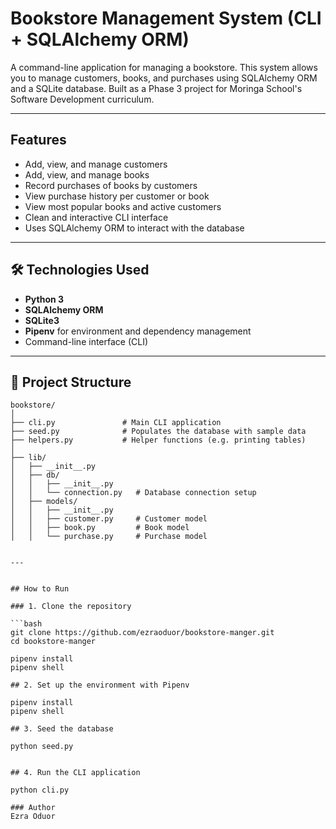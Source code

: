 #  Bookstore Management System (CLI + SQLAlchemy ORM)

A command-line application for managing a bookstore. This system allows you to manage customers, books, and purchases using SQLAlchemy ORM and a SQLite database. Built as a Phase 3 project for Moringa School's Software Development curriculum.

---

##  Features

- Add, view, and manage customers
- Add, view, and manage books
- Record purchases of books by customers
- View purchase history per customer or book
- View most popular books and active customers
- Clean and interactive CLI interface
- Uses SQLAlchemy ORM to interact with the database

---

## 🛠 Technologies Used

- **Python 3**
- **SQLAlchemy ORM**
- **SQLite3**
- **Pipenv** for environment and dependency management
- Command-line interface (CLI)

---

## 📁 Project Structure

```text
bookstore/
│
├── cli.py               # Main CLI application
├── seed.py              # Populates the database with sample data
├── helpers.py           # Helper functions (e.g. printing tables)
│
├── lib/
│   ├── __init__.py
│   ├── db/
│   │   ├── __init__.py
│   │   └── connection.py   # Database connection setup
│   ├── models/
│   │   ├── __init__.py
│   │   ├── customer.py     # Customer model
│   │   ├── book.py         # Book model
│   │   └── purchase.py     # Purchase model


--- 


## How to Run

### 1. Clone the repository

```bash
git clone https://github.com/ezraoduor/bookstore-manger.git
cd bookstore-manger

pipenv install
pipenv shell

## 2. Set up the environment with Pipenv

pipenv install
pipenv shell

## 3. Seed the database

python seed.py


## 4. Run the CLI application

python cli.py

### Author
Ezra Oduor

